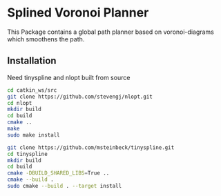 # Splined Voronoi Planner

This Package contains a global path planner based on voronoi-diagrams which smoothens the path. 

## Installation

Need tinyspline and nlopt built from source

```bash
cd catkin_ws/src
git clone https://github.com/stevengj/nlopt.git
cd nlopt
mkdir build
cd build
cmake ..
make
sudo make install

git clone https://github.com/msteinbeck/tinyspline.git
cd tinyspline
mkdir build
cd build
cmake -DBUILD_SHARED_LIBS=True ..
cmake --build .
sudo cmake --build . --target install
```

